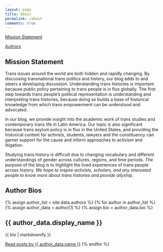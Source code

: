 ```yaml
---
layout: page
title: About
permalink: /about
comments: true
---
```


[Mission Statement](#mission)

[Authors](#authors)

<h2 id="mission">
Mission Statement
</h2>

<div>
<p>
Trans issues around the world are both hidden and rapidly changing. By discussing transnational trans politics and history, our blog adds to and steers a developing discussion. Understanding trans histories is important because public policy pertaining to trans people is in flux globally. The first step towards trans people’s political representation is understanding and interpreting trans histories, because doing so builds a base of historical knowledge from which trans empowerment can be understood and advocated.
</p>
<p>
In our blog, we provide insight into the academic work of trans studies and contemporary trans life in Latin America. Our topic is also significant because trans asylum policy is in flux in the United States, and providing the historical context for activists, students, lawyers and the constituency can garner support for the cause and inform approaches to activism and litigation. 
</p>
<p>
Studying trans history is difficult due to changing vocabulary and different understandings of gender across cultures, regions, and time periods. The purpose of the blog is to highlight the lived experiences of trans people across history.<em> We hope to inspire activists, scholars, and any interested people to know more about trans histories and provide allyship. </em>
</p>
</div>

<h2 id="authors">Author Bios</h2>
<div class="authorpage">
  {% assign author_list = site.data.authors %}
  {% for author in author_list %}
    {% assign author_data  = author[1] %}
    {% assign bio = author_data.bio %}
      <h2>{{ author_data.display_name }}</h2>
      <p>{{ bio | markdownify }}</p>
      <a href="{{ site.baseurl }}/{{ author[0] }}">Read posts by {{ author_data.name }}</a>
  {% endfor %}
</div>

